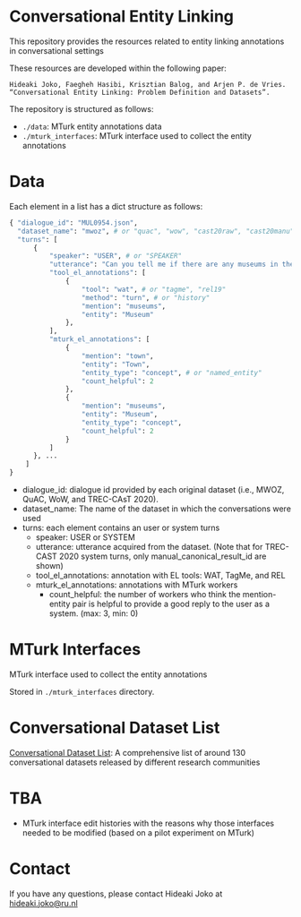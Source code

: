 Conversational Entity Linking
============

This repository provides the resources related to entity linking annotations in conversational settings 

These resources are developed within the following paper:

```
Hideaki Joko, Faegheh Hasibi, Krisztian Balog, and Arjen P. de Vries. “Conversational Entity Linking: Problem Definition and Datasets”.
```

The repository is structured as follows:
- `./data`: MTurk entity annotations data
- `./mturk_interfaces`: MTurk interface used to collect the entity annotations

# Data
Each element in a list has a dict structure as follows:

```py
{ "dialogue_id": "MUL0954.json",
  "dataset_name": "mwoz", # or "quac", "wow", "cast20raw", "cast20manu"
  "turns": [
      {
          "speaker": "USER", # or "SPEAKER"
          "utterance": "Can you tell me if there are any museums in the west part of town?",
          "tool_el_annotations": [
              {
                  "tool": "wat", # or "tagme", "rel19"
                  "method": "turn", # or "history"
                  "mention": "museums",
                  "entity": "Museum"
              },
          ],
          "mturk_el_annotations": [
              {
                  "mention": "town",
                  "entity": "Town",
                  "entity_type": "concept", # or "named_entity"
                  "count_helpful": 2
              },
              {
                  "mention": "museums",
                  "entity": "Museum",
                  "entity_type": "concept",
                  "count_helpful": 2
              }
          ]
      }, ...
    ]
}
```

- dialogue_id: dialogue id provided by each original dataset (i.e., MWOZ, QuAC, WoW, and TREC-CAsT 2020). 
- dataset_name: The name of the dataset in which the conversations were used
- turns: each element contains an user or system turns
  - speaker: USER or SYSTEM
  - utterance: utterance acquired from the dataset. (Note that for TREC-CAST 2020 system turns, only manual_canonical_result_id are shown)
  - tool_el_annotations: annotation with EL tools: WAT, TagMe, and REL
  - mturk_el_annotations: annotations with MTurk workers
    - count_helpful: the number of workers who think the mention-entity pair is helpful to provide a good reply to the user as a system. (max: 3, min: 0)

# MTurk Interfaces

MTurk interface used to collect the entity annotations

Stored in `./mturk_interfaces` directory.

# Conversational Dataset List

[Conversational Dataset List](https://docs.google.com/spreadsheets/d/1N5_5gBKlGR-OrigRNct4jQ6iEqSycyqcoN61JpsHFDQ/edit?usp=sharing): A comprehensive list of around 130 conversational datasets released by different research communities

# TBA
- MTurk interface edit histories with the reasons why those interfaces needed to be modified (based on a pilot experiment on MTurk)

# Contact

If you have any questions, please contact Hideaki Joko at hideaki.joko@ru.nl